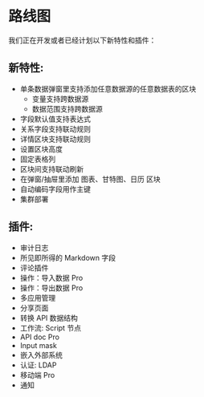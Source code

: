 # 路线图

我们正在开发或者已经计划以下新特性和插件：

## 新特性:

- 单条数据弹窗里支持添加任意数据源的任意数据表的区块
  - 变量支持跨数据源
  - 数据范围支持跨数据源
- 字段默认值支持表达式
- 关系字段支持联动规则
- 详情区块支持联动规则
- 设置区块高度
- 固定表格列
- 区块间支持联动刷新
- 在弹窗/抽屉里添加 图表、甘特图、日历 区块
- 自动编码字段用作主键
- 集群部署
  
## 插件:

- 审计日志
- 所见即所得的 Markdown 字段
- 评论插件
- 操作：导入数据 Pro
- 操作：导出数据 Pro
- 多应用管理
- 分享页面
- 转换 API 数据结构
- 工作流: Script 节点
- API doc Pro
- Input mask
- 嵌入外部系统
- 认证: LDAP
- 移动端 Pro
- 通知
